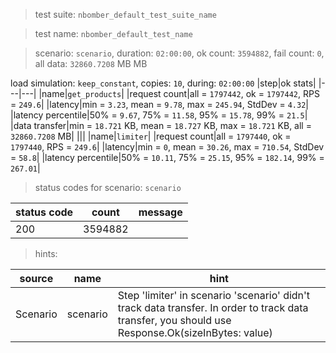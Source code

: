 > test suite: `nbomber_default_test_suite_name`

> test name: `nbomber_default_test_name`

> scenario: `scenario`, duration: `02:00:00`, ok count: `3594882`, fail count: `0`, all data: `32860.7208` MB MB

load simulation: `keep_constant`, copies: `10`, during: `02:00:00`
|step|ok stats|
|---|---|
|name|`get_products`|
|request count|all = `1797442`, ok = `1797442`, RPS = `249.6`|
|latency|min = `3.23`, mean = `9.78`, max = `245.94`, StdDev = `4.32`|
|latency percentile|50% = `9.67`, 75% = `11.58`, 95% = `15.78`, 99% = `21.5`|
|data transfer|min = `18.721` KB, mean = `18.727` KB, max = `18.721` KB, all = `32860.7208` MB|
|||
|name|`limiter`|
|request count|all = `1797440`, ok = `1797440`, RPS = `249.6`|
|latency|min = `0`, mean = `30.26`, max = `710.54`, StdDev = `58.8`|
|latency percentile|50% = `10.11`, 75% = `25.15`, 95% = `182.14`, 99% = `267.01`|
> status codes for scenario: `scenario`

|status code|count|message|
|---|---|---|
|200|3594882||

> hints:

|source|name|hint|
|---|---|---|
|Scenario|scenario|Step 'limiter' in scenario 'scenario' didn't track data transfer. In order to track data transfer, you should use Response.Ok(sizeInBytes: value)|
